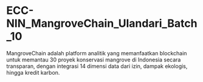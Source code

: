 # ECC-NIN_MangroveChain_Ulandari_Batch_10
MangroveChain adalah platform analitik yang memanfaatkan blockchain untuk memantau 30 proyek konservasi mangrove di Indonesia secara transparan, dengan integrasi 14 dimensi data dari izin, dampak ekologis, hingga kredit karbon.

